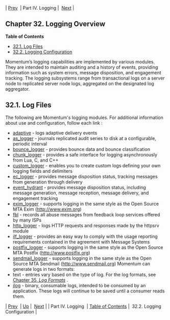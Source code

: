 | [Prev](p.logs)  | Part IV. Logging |  [Next](logging.configuration) |
## Chapter 32. Logging Overview
**Table of Contents**

* [32.1\. Log Files](logging.overview#logging.overview.files)
* [32.2\. Logging Configuration](logging.configuration)

Momentum’s logging capabilities are implemented by various modules. They are intended to maintain auditing and a history of events, providing information such as system errors, message disposition, and engagement tracking. The logging subsystems range from transactional logs on a server node to replicated server node logs, aggregated on the designated log aggregator.
## 32.1. Log Files
The following are Momentum's logging modules. For additional information about use and configuration, follow each link :
*   [adaptive](modules.adaptive#modules.adaptive.options.logging "71.3.8. Logging") - logs adaptive delivery events
*   [as_logger](modules.as_logger "71.7. as_logger – Audit Series Logger") - journals replicated audit series to disk at a configurable, periodic interval
*   [bounce_logger](modules.bounce_logger "71.13. bounce_logger – Momentum-Style Bounce Logging") - provides bounce data and bounce classification
*   [chunk_logger](modules.chunk_logger "71.15. chunk_logger Module") - provides a safe interface for logging asynchronously from Lua, C, and C++
*   [custom_logger](modules.custom_logger "71.25. custom_logger – User-defined Logging") - enables you to create custom logs defining your own logging fields and delimiters
*   [ec_logger](modules.ec_logger "71.30. EC_logger – Momentum-Style Logging") - provides message disposition status, tracking messages from generation through delivery
*   [event_hydrant](modules.event_hydrant "71.33. event_hydrant – Message Tracking") - provides message disposition status, including message generation, message reception, message delivery, and engagement tracking
*   [exim_logger](modules.exim_logger "71.34. exim_logger – Exim Logging") - supports logging in the same style as the Open Source MTA Exim (http://www.exim.org)
*   [fbl](modules.fbl "71.35. fbl - Feedback Loop") - records all abuse messages from feedback loop services offered by many ISPs
*   [http_logger](modules.http_logger "71.37. http_logger – HTTP Requests and Responses") - logs HTTP requests and responses made by the httpsrv module
*   [ilf_logger](modules.ilf_logger "71.40. ilf_logger – Incremental License Fee Logging") - provides an easy way to comply with the usage reporting requirements contained in the agreement with Message Systems
*   [postfix_logger](modules.postfix_logger "71.56. postfix_logger – Postfix Logging") - supports logging in the same style as the Open Source MTA Postfix (http://www.postfix.org)
*   [sendmail_logger](modules.sendmail_logger "71.63. sendmail_logger – Sendmail Logging") - supports logging in the same style as the Open Source MTA Sendmail (http://www.sendmail.org)
Momentum can generate logs in two formats:
*   text - entries vary based on the type of log. For the log formats, see [Chapter 35, *Log Formats*](log_formats "Chapter 35. Log Formats") .
*   [jlog](modules.jlog "71.43. jlog – jlog-Formatted Logging") - binary, consumable logs, intended to be consumed by an application. These logs will continue to be saved until a consumer reads them.

| [Prev](p.logs)  | [Up](p.logs) |  [Next](logging.configuration) |
| Part IV. Logging  | [Table of Contents](index) |  32.2. Logging Configuration |
